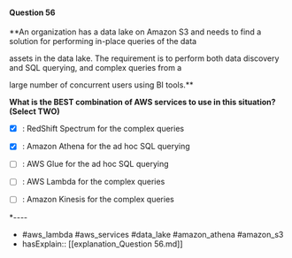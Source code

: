 #### Question  56

**An organization has a data lake on Amazon S3 and needs to find a solution for performing in-place queries of the data

assets in the data lake. The requirement is to perform both data discovery and SQL querying, and complex queries from a

large number of concurrent users using BI tools.**

**What is the BEST combination of AWS services to use in this situation? (Select TWO)**

- [x] :  RedShift Spectrum for the complex queries

- [x] :  Amazon Athena for the ad hoc SQL querying

- [ ] :  AWS Glue for the ad hoc SQL querying

- [ ] :  AWS Lambda for the complex queries

- [ ] :  Amazon Kinesis for the complex queries

*----

- #aws_lambda #aws_services #data_lake #amazon_athena #amazon_s3
- hasExplain:: [[explanation_Question  56.md]]
